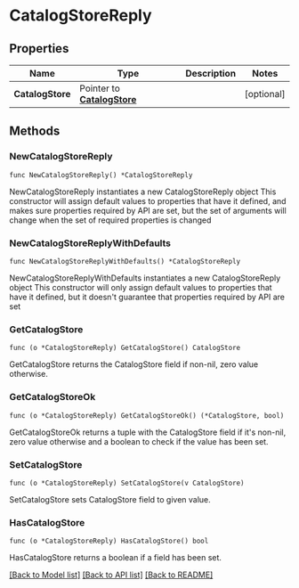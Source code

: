 # CatalogStoreReply

## Properties

Name | Type | Description | Notes
------------ | ------------- | ------------- | -------------
**CatalogStore** | Pointer to [**CatalogStore**](CatalogStore.md) |  | [optional] 

## Methods

### NewCatalogStoreReply

`func NewCatalogStoreReply() *CatalogStoreReply`

NewCatalogStoreReply instantiates a new CatalogStoreReply object
This constructor will assign default values to properties that have it defined,
and makes sure properties required by API are set, but the set of arguments
will change when the set of required properties is changed

### NewCatalogStoreReplyWithDefaults

`func NewCatalogStoreReplyWithDefaults() *CatalogStoreReply`

NewCatalogStoreReplyWithDefaults instantiates a new CatalogStoreReply object
This constructor will only assign default values to properties that have it defined,
but it doesn't guarantee that properties required by API are set

### GetCatalogStore

`func (o *CatalogStoreReply) GetCatalogStore() CatalogStore`

GetCatalogStore returns the CatalogStore field if non-nil, zero value otherwise.

### GetCatalogStoreOk

`func (o *CatalogStoreReply) GetCatalogStoreOk() (*CatalogStore, bool)`

GetCatalogStoreOk returns a tuple with the CatalogStore field if it's non-nil, zero value otherwise
and a boolean to check if the value has been set.

### SetCatalogStore

`func (o *CatalogStoreReply) SetCatalogStore(v CatalogStore)`

SetCatalogStore sets CatalogStore field to given value.

### HasCatalogStore

`func (o *CatalogStoreReply) HasCatalogStore() bool`

HasCatalogStore returns a boolean if a field has been set.


[[Back to Model list]](../README.md#documentation-for-models) [[Back to API list]](../README.md#documentation-for-api-endpoints) [[Back to README]](../README.md)


